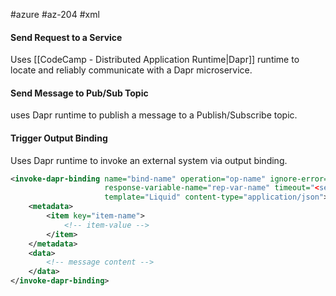 #azure #az-204 #xml 

#### Send Request to a Service
Uses [[CodeCamp - Distributed Application Runtime|Dapr]] runtime to locate and reliably communicate with a Dapr microservice.

#### Send Message to Pub/Sub Topic
uses Dapr runtime to publish a message to a Publish/Subscribe topic.

#### Trigger Output Binding
Uses Dapr runtime to invoke an external system via output binding.
```xml
<invoke-dapr-binding name="bind-name" operation="op-name" ignore-error="false"
					 response-variable-name="rep-var-name" timeout="<seconds>"
					 template="Liquid" content-type="application/json">
	<metadata>
		<item key="item-name">
			<!-- item-value -->
		</item>
	</metadata>
	<data>
		<!-- message content -->
	</data>
</invoke-dapr-binding>
```